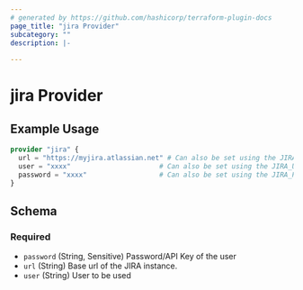 ```yaml
---
# generated by https://github.com/hashicorp/terraform-plugin-docs
page_title: "jira Provider"
subcategory: ""
description: |-
  
---
```


# jira Provider



## Example Usage

```terraform
provider "jira" {
  url = "https://myjira.atlassian.net" # Can also be set using the JIRA_URL environment variable
  user = "xxxx"                      # Can also be set using the JIRA_USER environment variable
  password = "xxxx"                  # Can also be set using the JIRA_PASSWORD environment variable
}
```

<!-- schema generated by tfplugindocs -->
## Schema

### Required

- `password` (String, Sensitive) Password/API Key of the user
- `url` (String) Base url of the JIRA instance.
- `user` (String) User to be used
